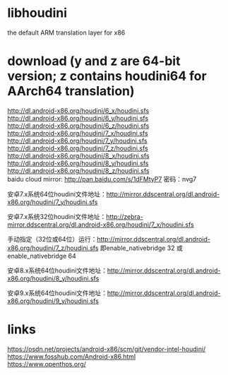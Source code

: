 # libhoudini
the default ARM translation layer for x86

# download (y and z are 64-bit version; z contains houdini64 for AArch64 translation)
http://dl.android-x86.org/houdini/6_x/houdini.sfs   
http://dl.android-x86.org/houdini/6_y/houdini.sfs   
http://dl.android-x86.org/houdini/6_z/houdini.sfs   
http://dl.android-x86.org/houdini/7_x/houdini.sfs   
http://dl.android-x86.org/houdini/7_y/houdini.sfs   
http://dl.android-x86.org/houdini/7_z/houdini.sfs   
http://dl.android-x86.org/houdini/8_x/houdini.sfs   
http://dl.android-x86.org/houdini/8_y/houdini.sfs   
http://dl.android-x86.org/houdini/8_z/houdini.sfs   
baidu cloud mirror: http://pan.baidu.com/s/1dFMtyP7 密码：nvg7   


安卓7.x系统64位houdini文件地址：http://mirror.ddscentral.org/dl.android-x86.org/houdini/7_y/houdini.sfs

安卓7.x系统32位houdini文件地址：http://zebra-mirror.ddscentral.org/dl.android-x86.org/houdini/7_x/houdini.sfs

手动指定（32位或64位）运行：http://mirror.ddscentral.org/dl.android-x86.org/houdini/7_z/houdini.sfs 即enable_nativebridge 32 或 enable_nativebridge 64

安卓8.x系统64位houdini文件地址：http://mirror.ddscentral.org/dl.android-x86.org/houdini/8_y/houdini.sfs

安卓9.x系统64位houdini文件地址：http://mirror.ddscentral.org/dl.android-x86.org/houdini/9_y/houdini.sfs




# links
https://osdn.net/projects/android-x86/scm/git/vendor-intel-houdini/   
https://www.fosshub.com/Android-x86.html   
https://www.openthos.org/   

